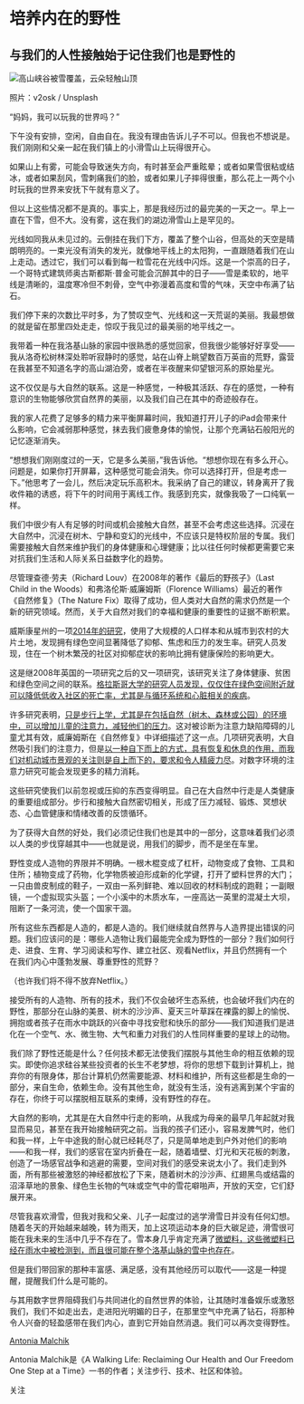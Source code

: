 # 培养内在的野性

## **与我们的人性接触始于记住我们也是野性的**

![高山峡谷被雪覆盖，云朵轻触山顶](https://miro.medium.com/max/1400/1*hqH2kJUv5XkmzWO7adWqLw.jpeg)

照片：v2osk / Unsplash

“妈妈，我可以玩我的世界吗？”

下午没有安排，空闲，自由自在。我没有理由告诉儿子不可以。但我也不想说是。我们刚刚和父亲一起在我们镇上的小滑雪山上玩得很开心。

如果山上有雾，可能会导致迷失方向，有时甚至会严重眩晕；或者如果雪很粘或结冰，或者如果刮风，雪刺痛我们的脸，或者如果儿子摔得很重，那么花上一两个小时玩我的世界来安抚下午就有意义了。

但以上这些情况都不是真的。事实上，那是我经历过的最完美的一天之一。早上一直在下雪，但不大。没有雾，这在我们的湖边滑雪山上是罕见的。

光线如同我从未见过的。云倒挂在我们下方，覆盖了整个山谷，但高处的天空是晴朗明亮的。一束光没有消失的发光，就像地平线上的太阳狗，一直跟随着我们在山上走动。透过它，我们可以看到每一粒雪花在光线中闪烁。这是一个崇高的日子，一个哥特式建筑师奥古斯都斯·普金可能会沉醉其中的日子——雪是柔软的，地平线是清晰的，温度寒冷但不刺骨，空气中弥漫着高度和雪的气味，天空中布满了钻石。

我们停下来的次数比平时多，为了赞叹空气、光线和这一天荒诞的美丽。我最想做的就是留在那里四处走走，惊叹于我见过的最美丽的地平线之一。

我带着一种在我洛基山脉的家园中很熟悉的感觉回家，但我很少能够好好享受——我从洛奇松树林深处聆听寂静时的感觉，站在山脊上眺望数百万英亩的荒野，露营在我甚至不知道名字的高山湖泊旁，或者在半夜醒来仰望银河系的原始星光。

这不仅仅是与大自然的联系。这是一种感觉，一种极其活跃、存在的感觉，一种有意识的生物能够欣赏自然界的美丽，以及我们自己在其中的奇迹般存在。

我的家人花费了足够多的精力来平衡屏幕时间，我知道打开儿子的iPad会带来什么影响，它会减弱那种感觉，抹去我们疲惫身体的愉悦，让那个充满钻石般阳光的记忆逐渐消失。

“想想我们刚刚度过的一天，它是多么美丽，”我告诉他。“想想你现在有多么开心。问题是，如果你打开屏幕，这种感觉可能会消失。你可以选择打开，但是考虑一下。”他思考了一会儿，然后决定玩乐高积木。我采纳了自己的建议，转身离开了我收件箱的诱惑，将下午的时间用于离线工作。我感到充实，就像我吸了一口纯氧一样。

我们中很少有人有足够的时间或机会接触大自然，甚至不会考虑这些选择。沉浸在大自然中，沉浸在树木、宁静和变幻的光线中，不应该只是特权阶层的专属。我们需要接触大自然来维护我们的身体健康和心理健康；比以往任何时候都更需要它来对抗我们生活和人际关系日益数字化的趋势。

尽管理查德·劳夫（Richard Louv）在2008年的著作《最后的野孩子》（Last Child in the Woods）和弗洛伦斯·威廉姆斯（Florence Williams）最近的著作《自然修复》（The Nature Fix）取得了成功，但人类对大自然的需求仍然是一个新的研究领域。然而，关于大自然对我们的幸福和健康的重要性的证据不断积累。

威斯康星州的一项[2014年的研究](https://pubmed.ncbi.nlm.nih.gov/24662966/)，使用了大规模的人口样本和从城市到农村的大片土地，发现拥有绿色空间显著降低了抑郁、焦虑和压力的发生率。研究人员发现，住在一个树木繁茂的社区对抑郁症状的影响比拥有健康保险的影响更大。

这是继2008年英国的一项研究之后的又一项研究，该研究关注了身体健康、贫困和绿色空间之间的联系。[格拉斯哥大学的研究人员发现，仅仅住在绿色空间附近就可以降低低收入社区的死亡率，尤其是与循环系统和心脏相关的疾病](https://www.gla.ac.uk/news/archiveofnews/2008/november/headline_97505_en.html)。

许多研究表明，[只是步行上学，尤其是在包括自然（树木、森林或公园）的环境中，可以增加儿童的注意力，减轻他们的压力](https://sciencenordic.com/children-and-adolescents-denmark-exercise/children-who-walk-to-school-concentrate-better/1379550)。这对被诊断为注意力缺陷障碍的儿童尤其有效，威廉姆斯在《自然修复》中详细描述了这一点。几项研究表明，大自然吸引我们的注意力，但是[以一种自下而上的方式，具有恢复和休息的作用，而我们对机动城市景观的关注则是自上而下的，要求和令人精疲力尽](https://www.pure.ed.ac.uk/ws/portalfiles/portal/97954841/The_impact_of_walking_in_different_urban_environments_on_brain_activity_in_older_people.pdf)。对数字环境的注意力研究可能会发现更多的精力消耗。

这些研究使我们以前忽视或压抑的东西变得明显。自己在大自然中行走是人类健康的重要组成部分。步行和接触大自然密切相关，形成了压力减轻、锻炼、冥想状态、心血管健康和情绪改善的反馈循环。

为了获得大自然的好处，我们必须记住我们也是其中的一部分，这意味着我们必须以人类的步伐穿越其中——也就是说，用我们的脚步，而不是坐在车里。

野性变成人造物的界限并不明确。一根木棍变成了杠杆，动物变成了食物、工具和住所；植物变成了药物，化学物质被迫形成新的化学键，打开了塑料世界的大门；一只由兽皮制成的鞋子，一双由一系列鲜艳、难以回收的材料制成的跑鞋；一副眼镜，一个虚拟现实头盔；一个小溪中的木质水车，一座高达一英里的混凝土大坝，阻断了一条河流，使一个国家干涸。

所有这些东西都是人造的，都是人造的。我们继续就自然界与人造界提出错误的问题。我们应该问的是：哪些人造物让我们最能完全成为野性的一部分？我们如何行走、进食、生育、学习阅读和写作、建立社区、观看Netflix，并且仍然拥有一个在我们内心中蓬勃发展、尊重野性的荒野？

（也许我们将不得不放弃Netflix。）

接受所有的人造物、所有的技术，我们不仅会破坏生态系统，也会破坏我们内在的野性，那部分在山脉的美景、树木的沙沙声、夏天三叶草踩在裸露的脚上的愉悦、拥抱或者孩子在雨水中跳跃的兴奋中寻找安慰和快乐的部分——我们知道我们是进化在一个空气、水、微生物、大气和重力对我们的人性同样重要的星球上的动物。

我们除了野性还能是什么？任何技术都无法使我们摆脱与其他生命的相互依赖的现实。即使你追求硅谷某些投资者的长生不老梦想，将你的思想下载到计算机上，抛弃你的有限身体，那台计算机仍然需要能源、材料和维护，所有这些都是生命的一部分，来自生命，依赖生命。没有其他生命，就没有生活，没有逃离到某个宇宙的存在，你终于可以摆脱相互联系的束缚，没有野性的存在。

大自然的影响，尤其是在大自然中行走的影响，从我成为母亲的最早几年起就对我显而易见，甚至在我开始接触研究之前。当我的孩子们还小，容易发脾气时，他们和我一样，上午中途我的耐心就已经耗尽了，只是简单地走到户外对他们的影响——和我一样，我们的感官在室内折叠在一起，随着墙壁、灯光和天花板的刺激，创造了一场感官战争和逃避的需要，空间对我们的感受来说太小了。我们走到外面，所有那些被激怒的神经都放松了下来，随着树木的沙沙声、红翅黑鸟或结霜的沼泽草地的景象、绿色生长物的气味或空气中的雪花噼啪声，开放的天空，它们舒展开来。

尽管我喜欢滑雪，但我对我和父亲、儿子一起度过的逃学滑雪日并没有任何幻想。随着冬天的开始越来越晚，转为雨天，加上这项运动本身的巨大碳足迹，滑雪很可能在我未来的生活中几乎不存在了。雪本身几乎肯定充满了[微塑料，这些微塑料已经在雨水中被检测到，而且很可能在整个洛基山脉的雪中也存在](https://www.sciencealert.com/us-geological-survey-finds-it-s-raining-plastic-in-the-rocky-mountains)。

但是我们带回家的那种丰富感、满足感，没有其他经历可以取代——这是一种提醒，提醒我们什么是可能的。

与其用数字世界阻碍我们与共同进化的自然世界的体验，让其随时准备娱乐或激怒我们，我们不如走出去，走进阳光明媚的日子，在那里空气中充满了钻石，将那种令人兴奋的轻盈感带在我们内心，直到它开始自然消退。我们可以再次变得野性。

[Antonia Malchik](https://antoniamalchik.medium.com/?source=post_sidebar--------------------------post_sidebar--------------)

Antonia Malchik是《A Walking Life: Reclaiming Our Health and Our Freedom One Step at a Time》一书的作者；关注步行、技术、社区和体验。

关注
